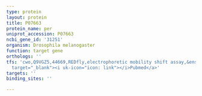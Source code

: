 ```yaml
---
type: protein
layout: protein
title: P07663
protein_name: per
uniprot_accession: P07663
ncbi_gene_id: '31251'
organism: Drosophila melanogaster
function: target gene
orthologs: ''
tfs: 'cwo,Q9VGZ5,44669,REDfly,electrophoretic mobility shift assay,&ensp;<a href="https://www.ncbi.nlm.nih.gov/pubmed/?term=20965965%5Buid%5D+OR+17555964%5Buid%5D"
  target="_blank"><i uk-icon="icon: link"></i>Pubmed</a>'
targets: ''
binding_sites: ''

---
```

